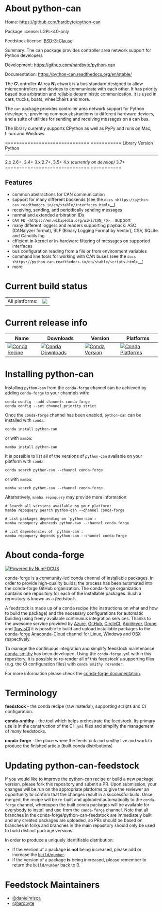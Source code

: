 About python-can
================

Home: https://github.com/hardbyte/python-can

Package license: LGPL-3.0-only

Feedstock license: [BSD-3-Clause](https://github.com/conda-forge/python-can-feedstock/blob/main/LICENSE.txt)

Summary: The can package provides controller area network support for Python developers 

Development: https://github.com/hardbyte/python-can

Documentation: https://python-can.readthedocs.org/en/stable/

The **C**\ ontroller **A**\ rea **N**\ etwork is a bus standard designed
to allow microcontrollers and devices to communicate with each other. It
has priority based bus arbitration and reliable deterministic
communication. It is used in cars, trucks, boats, wheelchairs and more.

The ``can`` package provides controller area network support for
Python developers; providing common abstractions to
different hardware devices, and a suite of utilities for sending and receiving
messages on a can bus.

The library currently supports CPython as well as PyPy and runs on Mac, Linux and Windows.

==============================  ===========
Library Version                 Python
------------------------------  -----------
  2.x                           2.6+, 3.4+
  3.x                           2.7+, 3.5+
  4.x *(currently on develop)*  3.7+
==============================  ===========


Features
--------

- common abstractions for CAN communication
- support for many different backends (see the `docs <https://python-can.readthedocs.io/en/stable/interfaces.html>`__)
- receiving, sending, and periodically sending messages
- normal and extended arbitration IDs
- `CAN FD <https://en.wikipedia.org/wiki/CAN_FD>`__ support
- many different loggers and readers supporting playback: ASC (CANalyzer format), BLF (Binary Logging Format by Vector), CSV, SQLite and Canutils log
- efficient in-kernel or in-hardware filtering of messages on supported interfaces
- bus configuration reading from a file or from environment variables
- command line tools for working with CAN buses (see the `docs <https://python-can.readthedocs.io/en/stable/scripts.html>`__)
- more


Current build status
====================


<table><tr><td>All platforms:</td>
    <td>
      <a href="https://dev.azure.com/conda-forge/feedstock-builds/_build/latest?definitionId=4805&branchName=main">
        <img src="https://dev.azure.com/conda-forge/feedstock-builds/_apis/build/status/python-can-feedstock?branchName=main">
      </a>
    </td>
  </tr>
</table>

Current release info
====================

| Name | Downloads | Version | Platforms |
| --- | --- | --- | --- |
| [![Conda Recipe](https://img.shields.io/badge/recipe-python--can-green.svg)](https://anaconda.org/conda-forge/python-can) | [![Conda Downloads](https://img.shields.io/conda/dn/conda-forge/python-can.svg)](https://anaconda.org/conda-forge/python-can) | [![Conda Version](https://img.shields.io/conda/vn/conda-forge/python-can.svg)](https://anaconda.org/conda-forge/python-can) | [![Conda Platforms](https://img.shields.io/conda/pn/conda-forge/python-can.svg)](https://anaconda.org/conda-forge/python-can) |

Installing python-can
=====================

Installing `python-can` from the `conda-forge` channel can be achieved by adding `conda-forge` to your channels with:

```
conda config --add channels conda-forge
conda config --set channel_priority strict
```

Once the `conda-forge` channel has been enabled, `python-can` can be installed with `conda`:

```
conda install python-can
```

or with `mamba`:

```
mamba install python-can
```

It is possible to list all of the versions of `python-can` available on your platform with `conda`:

```
conda search python-can --channel conda-forge
```

or with `mamba`:

```
mamba search python-can --channel conda-forge
```

Alternatively, `mamba repoquery` may provide more information:

```
# Search all versions available on your platform:
mamba repoquery search python-can --channel conda-forge

# List packages depending on `python-can`:
mamba repoquery whoneeds python-can --channel conda-forge

# List dependencies of `python-can`:
mamba repoquery depends python-can --channel conda-forge
```


About conda-forge
=================

[![Powered by
NumFOCUS](https://img.shields.io/badge/powered%20by-NumFOCUS-orange.svg?style=flat&colorA=E1523D&colorB=007D8A)](https://numfocus.org)

conda-forge is a community-led conda channel of installable packages.
In order to provide high-quality builds, the process has been automated into the
conda-forge GitHub organization. The conda-forge organization contains one repository
for each of the installable packages. Such a repository is known as a *feedstock*.

A feedstock is made up of a conda recipe (the instructions on what and how to build
the package) and the necessary configurations for automatic building using freely
available continuous integration services. Thanks to the awesome service provided by
[Azure](https://azure.microsoft.com/en-us/services/devops/), [GitHub](https://github.com/),
[CircleCI](https://circleci.com/), [AppVeyor](https://www.appveyor.com/),
[Drone](https://cloud.drone.io/welcome), and [TravisCI](https://travis-ci.com/)
it is possible to build and upload installable packages to the
[conda-forge](https://anaconda.org/conda-forge) [Anaconda-Cloud](https://anaconda.org/)
channel for Linux, Windows and OSX respectively.

To manage the continuous integration and simplify feedstock maintenance
[conda-smithy](https://github.com/conda-forge/conda-smithy) has been developed.
Using the ``conda-forge.yml`` within this repository, it is possible to re-render all of
this feedstock's supporting files (e.g. the CI configuration files) with ``conda smithy rerender``.

For more information please check the [conda-forge documentation](https://conda-forge.org/docs/).

Terminology
===========

**feedstock** - the conda recipe (raw material), supporting scripts and CI configuration.

**conda-smithy** - the tool which helps orchestrate the feedstock.
                   Its primary use is in the construction of the CI ``.yml`` files
                   and simplify the management of *many* feedstocks.

**conda-forge** - the place where the feedstock and smithy live and work to
                  produce the finished article (built conda distributions)


Updating python-can-feedstock
=============================

If you would like to improve the python-can recipe or build a new
package version, please fork this repository and submit a PR. Upon submission,
your changes will be run on the appropriate platforms to give the reviewer an
opportunity to confirm that the changes result in a successful build. Once
merged, the recipe will be re-built and uploaded automatically to the
`conda-forge` channel, whereupon the built conda packages will be available for
everybody to install and use from the `conda-forge` channel.
Note that all branches in the conda-forge/python-can-feedstock are
immediately built and any created packages are uploaded, so PRs should be based
on branches in forks and branches in the main repository should only be used to
build distinct package versions.

In order to produce a uniquely identifiable distribution:
 * If the version of a package **is not** being increased, please add or increase
   the [``build/number``](https://docs.conda.io/projects/conda-build/en/latest/resources/define-metadata.html#build-number-and-string).
 * If the version of a package **is** being increased, please remember to return
   the [``build/number``](https://docs.conda.io/projects/conda-build/en/latest/resources/define-metadata.html#build-number-and-string)
   back to 0.

Feedstock Maintainers
=====================

* [@danielhrisca](https://github.com/danielhrisca/)
* [@hardbyte](https://github.com/hardbyte/)

